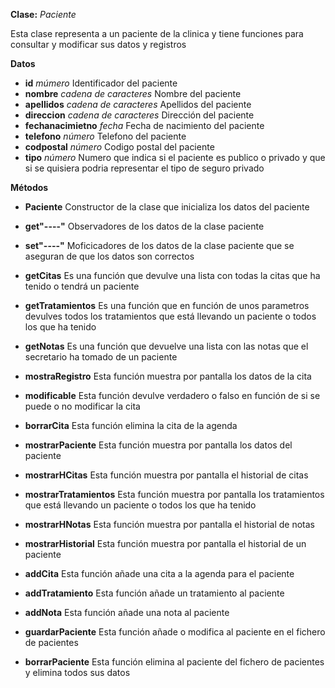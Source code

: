**Clase:** *Paciente*

Esta clase representa a un paciente de la clinica y tiene funciones para consultar y modificar sus datos y registros

**Datos**

+ **id** *múmero* Identificador del paciente
+ **nombre** *cadena de caracteres* Nombre del paciente
+ **apellidos** *cadena de caracteres* Apellidos del paciente
+ **direccion** *cadena de caracteres* Dirección del paciente
+ **fechanacimietno** *fecha* Fecha de nacimiento del paciente
+ **telefono** *número* Telefono del paciente
+ **codpostal** *número* Codigo postal del paciente
+ **tipo** *número* Numero que indica si el paciente es publico o privado y que si se quisiera podria representar el tipo de seguro privado

**Métodos**

- **Paciente** Constructor de la clase que inicializa los datos del paciente
+ **get"----"** Observadores de los datos de la clase paciente
+ **set"----"** Moficicadores de los datos de la clase paciente que se aseguran de que los datos son correctos
+ **getCitas** Es una función que devulve una lista con todas la citas que ha tenido o tendrá un paciente
+ **getTratamientos** Es una función que en función de unos parametros devulves todos los tratamientos que está llevando un paciente o todos los que ha tenido
+ **getNotas** Es una función que devuelve una lista con las notas que el secretario ha tomado de un paciente



+ **mostraRegistro** Esta función muestra por pantalla los datos de la cita
+ **modificable** Esta función devulve verdadero o falso en función de si se puede o no modificar la cita
+ **borrarCita** Esta función elimina la cita de la agenda

+ **mostrarPaciente** Esta función muestra por pantalla los datos del paciente
+ **mostrarHCitas** Esta función muestra por pantalla el historial de citas
+ **mostrarTratamientos** Esta función muestra por pantalla los tratamientos que está llevando un paciente o todos los que ha tenido
+ **mostrarHNotas** Esta función muestra por pantalla el historial de notas
+ **mostrarHistorial** Esta función muestra por pantalla el historial de un paciente
+ **addCita** Esta función añade una cita a la agenda para el paciente
+ **addTratamiento** Esta función añade un tratamiento al paciente
+ **addNota** Esta función añade una nota al paciente
+ **guardarPaciente** Esta función añade o modifica al paciente en el fichero de pacientes
+ **borrarPaciente** Esta función	elimina al paciente del fichero de pacientes y elimina todos sus datos
    
    
    
    
